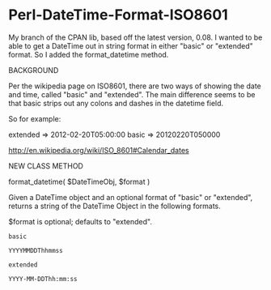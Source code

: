 Perl-DateTime-Format-ISO8601
============================

My branch of the CPAN lib, based off the latest version, 0.08.  I wanted to be able to get a DateTime out in string
format in either "basic" or "extended" format.  So I added the format_datetime method.

BACKGROUND

Per the wikipedia page on ISO8601, there are two ways of showing the date and time, called "basic" and "extended".
The main difference seems to be that basic strips out any colons and dashes in the datetime field.

So for example:

extended => 2012-02-20T05:00:00
basic => 20120220T050000

http://en.wikipedia.org/wiki/ISO_8601#Calendar_dates

NEW CLASS METHOD

format_datetime( $DateTimeObj, $format )

Given a DateTime object and an optional format of "basic" or "extended", returns a string of the DateTime Object
in the following formats.

$format is optional; defaults to "extended".

    basic

    YYYYMMDDThhmmss

    extended

    YYYY-MM-DDThh:mm:ss
